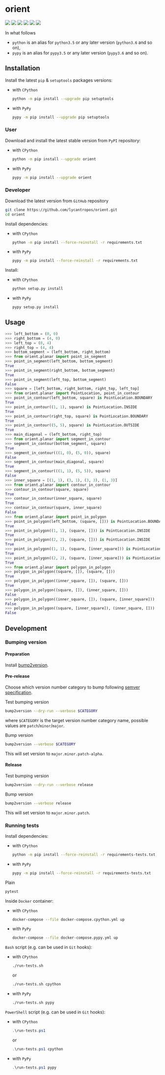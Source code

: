 orient
======

[![](https://travis-ci.com/lycantropos/orient.svg?branch=master)](https://travis-ci.com/lycantropos/orient "Travis CI")
[![](https://dev.azure.com/lycantropos/orient/_apis/build/status/lycantropos.orient?branchName=master)](https://dev.azure.com/lycantropos/orient/_build/latest?definitionId=22&branchName=master "Azure Pipelines")
[![](https://readthedocs.org/projects/orient/badge/?version=latest)](https://orient.readthedocs.io/en/latest "Documentation")
[![](https://codecov.io/gh/lycantropos/orient/branch/master/graph/badge.svg)](https://codecov.io/gh/lycantropos/orient "Codecov")
[![](https://img.shields.io/github/license/lycantropos/orient.svg)](https://github.com/lycantropos/orient/blob/master/LICENSE "License")
[![](https://badge.fury.io/py/orient.svg)](https://badge.fury.io/py/orient "PyPI")

In what follows
- `python` is an alias for `python3.5` or any later
version (`python3.6` and so on),
- `pypy` is an alias for `pypy3.5` or any later
version (`pypy3.6` and so on).

Installation
------------

Install the latest `pip` & `setuptools` packages versions:
- with `CPython`
  ```bash
  python -m pip install --upgrade pip setuptools
  ```
- with `PyPy`
  ```bash
  pypy -m pip install --upgrade pip setuptools
  ```

### User

Download and install the latest stable version from `PyPI` repository:
- with `CPython`
  ```bash
  python -m pip install --upgrade orient
  ```
- with `PyPy`
  ```bash
  pypy -m pip install --upgrade orient
  ```

### Developer

Download the latest version from `GitHub` repository
```bash
git clone https://github.com/lycantropos/orient.git
cd orient
```

Install dependencies:
- with `CPython`
  ```bash
  python -m pip install --force-reinstall -r requirements.txt
  ```
- with `PyPy`
  ```bash
  pypy -m pip install --force-reinstall -r requirements.txt
  ```

Install:
- with `CPython`
  ```bash
  python setup.py install
  ```
- with `PyPy`
  ```bash
  pypy setup.py install
  ```

Usage
-----

```python
>>> left_bottom = (0, 0)
>>> right_bottom = (4, 0)
>>> left_top = (0, 4)
>>> right_top = (4, 4)
>>> bottom_segment = (left_bottom, right_bottom)
>>> from orient.planar import point_in_segment
>>> point_in_segment(left_bottom, bottom_segment)
True
>>> point_in_segment(right_bottom, bottom_segment)
True
>>> point_in_segment(left_top, bottom_segment)
False
>>> square = [left_bottom, right_bottom, right_top, left_top]
>>> from orient.planar import PointLocation, point_in_contour
>>> point_in_contour(left_bottom, square) is PointLocation.BOUNDARY
True
>>> point_in_contour((1, 1), square) is PointLocation.INSIDE
True
>>> point_in_contour(right_top, square) is PointLocation.BOUNDARY
True
>>> point_in_contour((5, 5), square) is PointLocation.OUTSIDE
True
>>> main_diagonal = (left_bottom, right_top)
>>> from orient.planar import segment_in_contour
>>> segment_in_contour(bottom_segment, square)
True
>>> segment_in_contour(((1, 0), (5, 0)), square)
False
>>> segment_in_contour(main_diagonal, square)
True
>>> segment_in_contour(((1, 1), (5, 5)), square)
False
>>> inner_square = [(1, 1), (3, 1), (3, 3), (1, 3)]
>>> from orient.planar import contour_in_contour
>>> contour_in_contour(square, square)
True
>>> contour_in_contour(inner_square, square)
True
>>> contour_in_contour(square, inner_square)
False
>>> from orient.planar import point_in_polygon
>>> point_in_polygon(left_bottom, (square, [])) is PointLocation.BOUNDARY
True
>>> point_in_polygon((1, 1), (square, [])) is PointLocation.INSIDE
True
>>> point_in_polygon((2, 2), (square, [])) is PointLocation.INSIDE
True
>>> point_in_polygon((1, 1), (square, [inner_square])) is PointLocation.BOUNDARY
True
>>> point_in_polygon((2, 2), (square, [inner_square])) is PointLocation.OUTSIDE
True
>>> from orient.planar import polygon_in_polygon
>>> polygon_in_polygon((square, []), (square, []))
True
>>> polygon_in_polygon((inner_square, []), (square, []))
True
>>> polygon_in_polygon((square, []), (inner_square, []))
False
>>> polygon_in_polygon((inner_square, []), (square, [inner_square]))
False
>>> polygon_in_polygon((square, [inner_square]), (inner_square, []))
False

```

Development
-----------

### Bumping version

#### Preparation

Install
[bump2version](https://github.com/c4urself/bump2version#installation).

#### Pre-release

Choose which version number category to bump following [semver
specification](http://semver.org/).

Test bumping version
```bash
bump2version --dry-run --verbose $CATEGORY
```

where `$CATEGORY` is the target version number category name, possible
values are `patch`/`minor`/`major`.

Bump version
```bash
bump2version --verbose $CATEGORY
```

This will set version to `major.minor.patch-alpha`. 

#### Release

Test bumping version
```bash
bump2version --dry-run --verbose release
```

Bump version
```bash
bump2version --verbose release
```

This will set version to `major.minor.patch`.

### Running tests

Install dependencies:
- with `CPython`
  ```bash
  python -m pip install --force-reinstall -r requirements-tests.txt
  ```
- with `PyPy`
  ```bash
  pypy -m pip install --force-reinstall -r requirements-tests.txt
  ```

Plain
```bash
pytest
```

Inside `Docker` container:
- with `CPython`
  ```bash
  docker-compose --file docker-compose.cpython.yml up
  ```
- with `PyPy`
  ```bash
  docker-compose --file docker-compose.pypy.yml up
  ```

`Bash` script (e.g. can be used in `Git` hooks):
- with `CPython`
  ```bash
  ./run-tests.sh
  ```
  or
  ```bash
  ./run-tests.sh cpython
  ```

- with `PyPy`
  ```bash
  ./run-tests.sh pypy
  ```

`PowerShell` script (e.g. can be used in `Git` hooks):
- with `CPython`
  ```powershell
  .\run-tests.ps1
  ```
  or
  ```powershell
  .\run-tests.ps1 cpython
  ```
- with `PyPy`
  ```powershell
  .\run-tests.ps1 pypy
  ```
